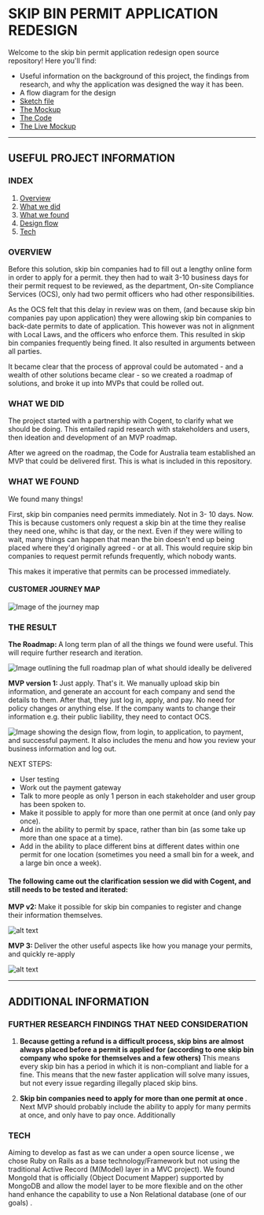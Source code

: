 # SKIP BIN PERMIT APPLICATION REDESIGN

Welcome to the skip bin permit application redesign open source repository! Here you'll find:

* Useful information on the background of this project, the findings from research, and why the application was designed the way it has been.
* A flow diagram for the design
* [Sketch file](https://github.com/CodeforAustralia/com-skip-bins/blob/master/design/MVPV1-Permit-app-responsive-V1.4.sketch) 
* [The Mockup](https://github.com/CodeforAustralia/com-skip-bins/tree/master/docs)
* [The Code](https://github.com/CodeforAustralia/com-skip-bins/tree/master/code)
* [The Live Mockup](https://codeforaustralia.github.io/com-skip-bins/)

____


## USEFUL PROJECT INFORMATION

### INDEX

1. [Overview](#overview)
2. [What we did](#what-we-did)
3. [What we found](#what-we-found)
4. [Design flow](#design-flow)
4. [Tech](#Tech)

### OVERVIEW

Before this solution, skip bin companies had to fill out a lengthy online form in order to apply for a permit. they then had to wait 3-10 business days for their permit request to be reviewed, as the department, On-site Compliance Services (OCS), only had two permit officers who had other responsibilities. 

As the OCS felt that this delay in review was on them, (and because skip bin companies pay upon application) they were allowing skip bin companies to back-date permits to date of application. This however was not in alignment with Local Laws, and the officers who enforce them. This resulted in skip bin companies frequently being fined. It also resulted in arguments between all parties.

It became clear that the process of approval could be automated - and a wealth of other solutions became clear - so we created a roadmap of solutions, and broke it up into MVPs that could be rolled out.

### WHAT WE DID

The project started with a partnership with Cogent, to clarify what we should be doing. This entailed rapid research with stakeholders and users, then ideation and development of an MVP roadmap.

After we agreed on the roadmap, the Code for Australia team established an MVP that could be delivered first. This is what is included in this repository.  

### WHAT WE FOUND

We found many things! 

First, skip bin companies need permits immediately. Not in 3- 10 days. Now. This is because customers only request a skip bin at the time they realise they need one, whihc is that day, or the next. Even if they were willing to wait, many things can happen that mean the bin doesn't end up being placed where they'd originally agreed - or at all. This would require skip bin companies to request permit refunds frequently, which nobody wants.

This makes it imperative that permits can be processed immediately.

#### CUSTOMER JOURNEY MAP
![Image of the journey map](https://github.com/CodeforAustralia/com-skip-bins/blob/master/imgs/Skip-bin-permit-Journey-Map.jpg) 

### THE RESULT

<strong> The Roadmap: </strong> A long term plan of all the things we found were useful. This will require further research and iteration.

![Image outlining the full roadmap plan of what should ideally be delivered](https://github.com/CodeforAustralia/com-skip-bins/blob/master/imgs/OCS-roadmap.jpg) 

<strong> MVP version 1: </strong> Just apply. That's it. We manually upload skip bin information, and generate an account for each company and send the details to them. After that, they just log in, apply, and pay. No need for policy changes or anything else. If the company wants to change their information e.g. their public liability, they need to contact OCS.


![Image showing the design flow, from login, to application, to payment, and successful payment. It also includes the menu and how you review your business information and log out.](https://github.com/CodeforAustralia/com-skip-bins/blob/master/imgs/flow.jpg) 

NEXT STEPS:
 - User testing
 - Work out the payment gateway
 - Talk to more people as only 1 person in each stakeholder and user group has been spoken to.
 - Make it possible to apply for more than one permit at once (and only pay once).
 - Add in the ability to permit by space, rather than bin (as some take up more than one space at a time).
 - Add in the ability to place different bins at different dates within one permit for one location (sometimes you need a small bin for a week, and a large bin once a week).


#### The following came out the clarification session we did with Cogent, and still needs to be tested and iterated:


<strong> MVP v2: </strong> Make it possible for skip bin companies to register and change their information themselves.

![alt text](https://github.com/CodeforAustralia/com-skip-bins/blob/master/imgs/Onboarding.PNG) 


<strong> MVP 3: </strong> Deliver the other useful aspects like how you manage your permits, and quickly re-apply

![alt text](https://github.com/CodeforAustralia/com-skip-bins/blob/master/imgs/Dashboard.PNG) 

----

## ADDITIONAL INFORMATION

### FURTHER RESEARCH FINDINGS THAT NEED CONSIDERATION

1. <strong> Because getting a refund is a difficult process, skip bins are almost always placed before a permit is applied for (according to one skip bin company who spoke for themselves and a few others) </strong> This means every skip bin has a period in which it is non-compliant and liable for a fine. This means that the new faster application will solve many issues, but not every issue regarding illegally placed skip bins.

2. <strong> Skip bin companies need to apply for more than one permit at once </strong>. Next MVP should probably include the ability to apply for many permits at once, and only have to pay once. Additionally


### TECH

Aiming to develop as fast as we can under a open source license , we chose Ruby on Rails as a base technology/Framework but not using the traditional Active Record (M(Model) layer in a  MVC project). We found MongoId that is officially (Object Document Mapper) supported by MongoDB and allow the model layer to be more flexible and on the other hand enhance the capability to use a Non Relational database (one of our goals) .


